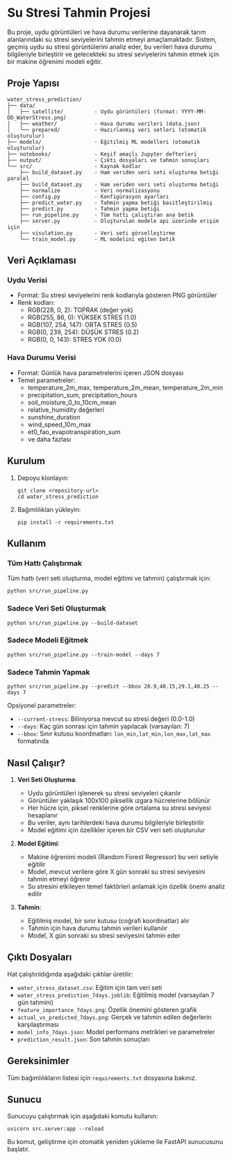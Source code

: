# Su Stresi Tahmin Projesi

Bu proje, uydu görüntüleri ve hava durumu verilerine dayanarak tarım alanlarındaki su stresi seviyelerini tahmin etmeyi amaçlamaktadır. Sistem, geçmiş uydu su stresi görüntülerini analiz eder, bu verileri hava durumu bilgileriyle birleştirir ve gelecekteki su stresi seviyelerini tahmin etmek için bir makine öğrenimi modeli eğitir.

## Proje Yapısı

```
water_stress_prediction/
├── data/
│   ├── satellite/          - Uydu görüntüleri (format: YYYY-MM-DD_WaterStress.png)
│   ├── weather/            - Hava durumu verileri (data.json)
│   └── prepared/           - Hazırlanmış veri setleri (otomatik oluşturulur)
├── models/                 - Eğitilmiş ML modelleri (otomatik oluşturulur)
├── notebooks/              - Keşif amaçlı Jupyter defterleri
├── output/                 - Çıktı dosyaları ve tahmin sonuçları
└── src/                    - Kaynak kodlar
    ├── build_dataset.py    - Ham veriden veri seti oluşturma betiği paralel
    ├── build_dataset.py    - Ham veriden veri seti oluşturma betiği
    ├── normalize           - Veri normalizasyonu
    ├── config.py           - Konfigürasyon ayarları
    ├── predict_water.py    - Tahmin yapma betiği basitleştirilmiş
    ├── predict.py          - Tahmin yapma betiği
    ├── run_pipeline.py     - Tüm hattı çalıştıran ana betik
    ├── server.py           - Oluşturulan modele api üzerinde erişim için
    ├── visulation.py       - Veri seti görselleştirme
    └── train_model.py      - ML modelini eğiten betik

```

## Veri Açıklaması

### Uydu Verisi

- Format: Su stresi seviyelerini renk kodlarıyla gösteren PNG görüntüler
- Renk kodları:
  - RGB(228, 0, 2): TOPRAK (değer yok)
  - RGB(255, 86, 0): YÜKSEK STRES (1.0)
  - RGB(107, 254, 147): ORTA STRES (0.5)
  - RGB(0, 239, 254): DÜŞÜK STRES (0.2)
  - RGB(0, 0, 143): STRES YOK (0.0)

### Hava Durumu Verisi

- Format: Günlük hava parametrelerini içeren JSON dosyası
- Temel parametreler:
  - temperature_2m_max, temperature_2m_mean, temperature_2m_min
  - precipitation_sum, precipitation_hours
  - soil_moisture_0_to_10cm_mean
  - relative_humidity değerleri
  - sunshine_duration
  - wind_speed_10m_max
  - et0_fao_evapotranspiration_sum
  - ve daha fazlası

## Kurulum

1. Depoyu klonlayın:

   ```
   git clone <repository-url>
   cd water_stress_prediction
   ```

2. Bağımlılıkları yükleyin:
   ```
   pip install -r requirements.txt
   ```

## Kullanım

### Tüm Hattı Çalıştırmak

Tüm hattı (veri seti oluşturma, model eğitimi ve tahmin) çalıştırmak için:

```
python src/run_pipeline.py
```

### Sadece Veri Seti Oluşturmak

```
python src/run_pipeline.py --build-dataset
```

### Sadece Modeli Eğitmek

```
python src/run_pipeline.py --train-model --days 7
```

### Sadece Tahmin Yapmak

```
python src/run_pipeline.py --predict --bbox 28.9,40.15,29.1,40.25 --days 7
```

Opsiyonel parametreler:

- `--current-stress`: Biliniyorsa mevcut su stresi değeri (0.0-1.0)
- `--days`: Kaç gün sonrası için tahmin yapılacak (varsayılan: 7)
- `--bbox`: Sınır kutusu koordinatları: `lon_min,lat_min,lon_max,lat_max` formatında

## Nasıl Çalışır?

1. **Veri Seti Oluşturma**:

   - Uydu görüntüleri işlenerek su stresi seviyeleri çıkarılır
   - Görüntüler yaklaşık 100x100 piksellik ızgara hücrelerine bölünür
   - Her hücre için, piksel renklerine göre ortalama su stresi seviyesi hesaplanır
   - Bu veriler, aynı tarihlerdeki hava durumu bilgileriyle birleştirilir
   - Model eğitimi için özellikler içeren bir CSV veri seti oluşturulur

2. **Model Eğitimi**:

   - Makine öğrenimi modeli (Random Forest Regressor) bu veri setiyle eğitilir
   - Model, mevcut verilere göre X gün sonraki su stresi seviyesini tahmin etmeyi öğrenir
   - Su stresini etkileyen temel faktörleri anlamak için özellik önemi analiz edilir

3. **Tahmin**:
   - Eğitilmiş model, bir sınır kutusu (coğrafi koordinatlar) alır
   - Tahmin için hava durumu tahmin verileri kullanılır
   - Model, X gün sonraki su stresi seviyesini tahmin eder

## Çıktı Dosyaları

Hat çalıştırıldığında aşağıdaki çıktılar üretilir:

- `water_stress_dataset.csv`: Eğitim için tam veri seti
- `water_stress_prediction_7days.joblib`: Eğitilmiş model (varsayılan 7 gün tahmini)
- `feature_importance_7days.png`: Özellik önemini gösteren grafik
- `actual_vs_predicted_7days.png`: Gerçek ve tahmin edilen değerlerin karşılaştırması
- `model_info_7days.json`: Model performans metrikleri ve parametreler
- `prediction_result.json`: Son tahmin sonuçları

## Gereksinimler

Tüm bağımlılıkların listesi için `requirements.txt` dosyasına bakınız.

## Sunucu

Sunucuyu çalıştırmak için aşağıdaki komutu kullanın:

```
uvicorn src.server:app --reload
```

Bu komut, geliştirme için otomatik yeniden yükleme ile FastAPI sunucusunu başlatır.
